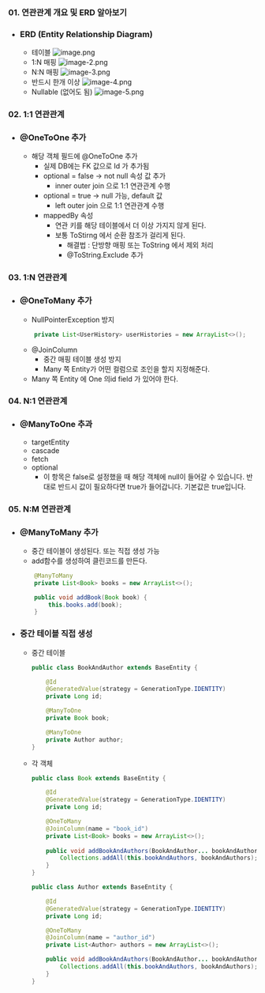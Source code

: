 ### 01. 연관관계 개요 및 ERD 알아보기
- ### ERD (Entity Relationship Diagram)
    - 테이블
    ![image.png](attachment:image.png)
    - 1:N 매핑
    ![image-2.png](attachment:image-2.png)
    - N:N 매핑
    ![image-3.png](attachment:image-3.png)
    - 반드시 한개 이상
    ![image-4.png](attachment:image-4.png)
    - Nullable (없어도 됨)
    ![image-5.png](attachment:image-5.png)

### 02. 1:1 연관관계
- ### @OneToOne 추가
    - 해당 객체 필드에 @OneToOne 추가
        - 실제 DB에는 FK 값으로 Id 가 추가됨
        - optional = false → not null 속성 값 추가
            - inner outer join 으로 1:1 연관관계 수행
        - optional = true → null 가능, default 값
            - left outer join 으로 1:1 연관관계 수행
        - mappedBy 속성
            - 연관 키를 해당 테이블에서 더 이상 가지지 않게 된다.
            - 보통 ToStirng 에서 순환 참조가 걸리게 된다.
                - 해결법 : 단방향 매핑 또는 ToString 에서 제외 처리
                - @ToString.Exclude 추가

### 03. 1:N 연관관계
- ### @OneToMany 추가
    - NullPointerException 방지
    ``` java 
        private List<UserHistory> userHistories = new ArrayList<>();
    ```
    - @JoinColumn
        - 중간 매핑 테이블 생성 방지
        - Many 쪽 Entity가 어떤 컬럼으로 조인을 할지 지정해준다.
    - Many 쪽 Entity 에 One 의id field 가 있어야 한다.

### 04. N:1 연관관계
- ### @ManyToOne 추과
    - targetEntity
    - cascade
    - fetch
    - optional
        - 이 항목은 false로 설정했을 때 해당 객체에 null이 들어갈 수 있습니다. 반대로 반드시 값이 필요하다면 true가 들어갑니다. 기본값은 true입니다.

### 05. N:M 연관관계
- ### @ManyToMany 추가
    - 중간 테이블이 생성된다. 또는 직접 생성 가능
    - add함수를 생성하여 클린코드를 만든다.
    ``` java 
        @ManyToMany
        private List<Book> books = new ArrayList<>();

        public void addBook(Book book) {
            this.books.add(book);
        }
    ```
    
- ### 중간 테이블 직접 생성
    - 중간 테이블
        ``` java 
        public class BookAndAuthor extends BaseEntity {

            @Id
            @GeneratedValue(strategy = GenerationType.IDENTITY)
            private Long id;

            @ManyToOne
            private Book book;

            @ManyToOne
            private Author author;
        }
        ```
    - 각 객체
        ``` java 
        public class Book extends BaseEntity {

            @Id
            @GeneratedValue(strategy = GenerationType.IDENTITY)
            private Long id;

            @OneToMany
            @JoinColumn(name = "book_id")
            private List<Book> books = new ArrayList<>();
            
            public void addBookAndAuthors(BookAndAuthor... bookAndAuthors) {
                Collections.addAll(this.bookAndAuthors, bookAndAuthors);
            }
        }
        ```
        
        ``` java 
        public class Author extends BaseEntity {

            @Id
            @GeneratedValue(strategy = GenerationType.IDENTITY)
            private Long id;

            @OneToMany
            @JoinColumn(name = "author_id")
            private List<Author> authors = new ArrayList<>();

            public void addBookAndAuthors(BookAndAuthor... bookAndAuthors) {
                Collections.addAll(this.bookAndAuthors, bookAndAuthors);
            }
        }
        ```
